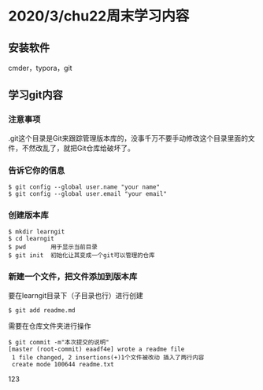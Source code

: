 # 2020/3/chu22周末学习内容

## 安装软件

cmder，typora，git

## 学习git内容

### 注意事项

.git这个目录是Git来跟踪管理版本库的，没事千万不要手动修改这个目录里面的文件，不然改乱了，就把Git仓库给破坏了。

### 告诉它你的信息

```
$ git config --global user.name "your name"
$ git config --global user.email "your email"
```

### 创建版本库

```
$ mkdir learngit  
$ cd learngit     
$ pwd       用于显示当前目录
$ git init  初始化让其变成一个git可以管理的仓库
```

### 新建一个文件，把文件添加到版本库

要在learngit目录下（子目录也行）进行创建

```
$ git add readme.md
```

需要在仓库文件夹进行操作

```
$ git commit -m"本次提交的说明"
[master (root-commit) eaadf4e] wrote a readme file
 1 file changed, 2 insertions(+)1个文件被改动 插入了两行内容
 create mode 100644 readme.txt
```

123